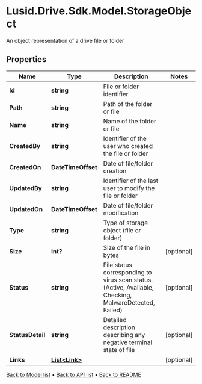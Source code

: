 # Lusid.Drive.Sdk.Model.StorageObject
An object representation of a drive file or folder

## Properties

Name | Type | Description | Notes
------------ | ------------- | ------------- | -------------
**Id** | **string** | File or folder identifier | 
**Path** | **string** | Path of the folder or file | 
**Name** | **string** | Name of the folder or file | 
**CreatedBy** | **string** | Identifier of the user who created the file or folder | 
**CreatedOn** | **DateTimeOffset** | Date of file/folder creation | 
**UpdatedBy** | **string** | Identifier of the last user to modify the file or folder | 
**UpdatedOn** | **DateTimeOffset** | Date of file/folder modification | 
**Type** | **string** | Type of storage object (file or folder) | 
**Size** | **int?** | Size of the file in bytes | [optional] 
**Status** | **string** | File status corresponding to virus scan status.  (Active, Available, Checking, MalwareDetected, Failed) | [optional] 
**StatusDetail** | **string** | Detailed description describing any negative terminal state of file | [optional] 
**Links** | [**List&lt;Link&gt;**](Link.md) |  | [optional] 

[Back to Model list](../README.md#documentation-for-models) &#8226; [Back to API list](../README.md#documentation-for-api-endpoints) &#8226; [Back to README](../README.md)

